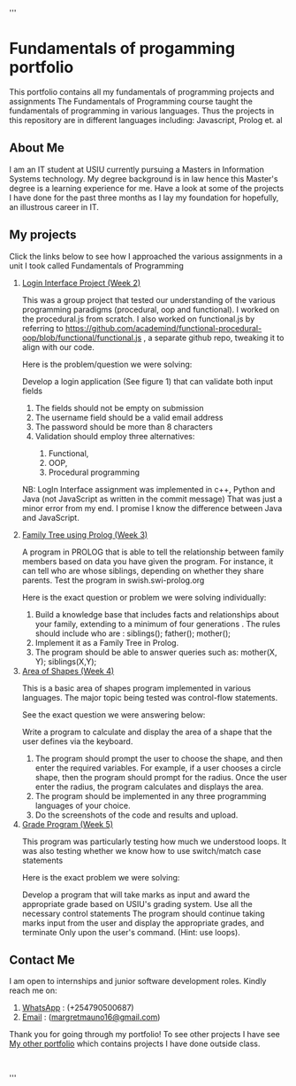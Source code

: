 
'''
<br />
    <h1>Fundamentals of progamming portfolio</h1>
    <p>
      This portfolio contains all my fundamentals of programming projects and
      assignments The Fundamentals of Programming course taught the fundamentals
      of programming in various languages. Thus the projects in this repository
      are in different languages including: Javascript, Prolog et. al
    </p>
    <h2>About Me</h2>
    <p>
      I am an IT student at USIU currently pursuing a Masters in Information
      Systems technology. My degree background is in law hence this Master's
      degree is a learning experience for me. Have a look at some of the
      projects I have done for the past three months as I lay my foundation for
      hopefully, an illustrous career in IT.
    </p>
    <h2>My projects</h2>
    <p>
      Click the links below to see how I approached the various assignments in a
      unit I took called Fundamentals of Programming
    </p>
    <ol>
      <li>
        <a
          href="https://github.com/19992018/fundamentals-of-progamming-portfolio/tree/main/sign-in-group-assignment"
          >Login Interface Project (Week 2)</a
        >
      </li>
      <p>
        This was a group project that tested our understanding of the various
        programming paradigms (procedural, oop and functional). I worked on the
        procedural.js from scratch. I also worked on functional.js by referring
        to
        https://github.com/academind/functional-procedural-oop/blob/functional/functional.js
        , a separate github repo, tweaking it to align with our code.
      </p>
      <p>Here is the problem/question we were solving:</p>
      <p>
        Develop a login application (See figure 1) that can validate both input
        fields
      </p>
      <ol>
        <li>The fields should not be empty on submission</li>
        <li>The username field should be a valid email address</li>
        <li>The password should be more than 8 characters</li>
        <li>Validation should employ three alternatives:</li>
        <ol>
          <li>Functional,</li>
          <li>OOP,</li>
          <li>Procedural programming</li>
        </ol>
      </ol>
      <p>
        NB: LogIn Interface assignment was implemented in c++, Python and Java
        (not JavaScript as written in the commit message) That was just a minor
        error from my end. I promise I know the difference between Java and
        JavaScript.
      </p>
      <li>
        <a
          href="https://github.com/19992018/fundamentals-of-progamming-portfolio/blob/main/margret_mauno_family_tree%20(1).pl"
          >Family Tree using Prolog (Week 3)</a
        >
      </li>
      <p>
        A program in PROLOG that is able to tell the relationship between family
        members based on data you have given the program. For instance, it can
        tell who are whose siblings, depending on whether they share parents.
        Test the program in swish.swi-prolog.org
      </p>
      <p>Here is the exact question or problem we were solving individually:</p>
      <ol>
        <li>
          Build a knowledge base that includes facts and relationships about
          your family, extending to a minimum of four generations . The rules
          should include who are : siblings(); father(); mother();
        </li>
        <li>Implement it as a Family Tree in Prolog.</li>
        <li>
          The program should be able to answer queries such as: mother(X, Y);
          siblings(X,Y);
        </li>
      </ol>
      <li>
        <a
          href="https://github.com/19992018/fundamentals-of-progamming-portfolio/tree/main/Area-%20in%20various%20programs"
          >Area of Shapes (Week 4)</a
        >
      </li>
      <p>
        This is a basic area of shapes program implemented in various languages.
        The major topic being tested was control-flow statements.
      </p>
      <p>See the exact question we were answering below:</p>
      <p>
        Write a program to calculate and display the area of a shape that the
        user defines via the keyboard.
      </p>
      <ol>
        <li>
          The program should prompt the user to choose the shape, and then enter
          the required variables. For example, if a user chooses a circle shape,
          then the program should prompt for the radius. Once the user enter the
          radius, the program calculates and displays the area.
        </li>
        <li>
          The program should be implemented in any three programming languages
          of your choice.
        </li>
        <li>Do the screenshots of the code and results and upload.</li>
      </ol>
      <li>
        <a
          href="https://github.com/19992018/fundamentals-of-progamming-portfolio/blob/main/Grades%20program.py"
          >Grade Program (Week 5)</a
        >
      </li>
      <p>
        This program was particularly testing how much we understood loops. It
        was also testing whether we know how to use switch/match case statements
      </p>
      <p>Here is the exact problem we were solving:</p>
      <p>
        Develop a program that will take marks as input and award the
        appropriate grade based on USIU's grading system. Use all the necessary
        control statements The program should continue taking marks input from
        the user and display the appropriate grades, and terminate Only upon the
        user's command. (Hint: use loops).
      </p>
    </ol>
    <h2>Contact Me</h2>
    <p>
      I am open to internships and junior software development roles. Kindly
      reach me on:
    </p>
    <ol>
      <li>
        <a href="https://wa.me/254790500687">WhatsApp</a> : (+254790500687)
      </li>
      <li>
        <a href="mailto:margretmauno16@gmail.com">Email</a> :
        (margretmauno16@gmail.com)
      </li>
    </ol>
    <p>
      Thank you for going through my portfolio! To see other projects I have see
      <a href="https://portfolio-umber-six-49.vercel.app/"
        >My other portfolio</a
      >
      which contains projects I have done outside class.
    </p>
    <br />

'''

